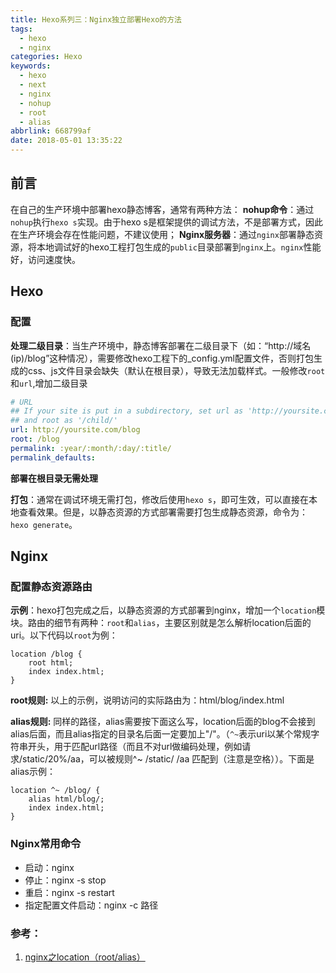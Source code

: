 ```yaml
---
title: Hexo系列三：Nginx独立部署Hexo的方法
tags:
  - hexo
  - nginx
categories: Hexo
keywords:
  - hexo
  - next
  - nginx
  - nohup
  - root
  - alias
abbrlink: 668799af
date: 2018-05-01 13:35:22
---
```


## 前言
在自己的生产环境中部署hexo静态博客，通常有两种方法：
**nohup命令**：通过`nohup`执行`hexo s`实现。由于hexo s是框架提供的调试方法，不是部署方式，因此在生产环境会存在性能问题，不建议使用；
**Nginx服务器**：通过`nginx`部署静态资源，将本地调试好的hexo工程打包生成的`public`目录部署到`nginx`上。`nginx`性能好，访问速度快。

<!--more--> 

## Hexo
### 配置

**处理二级目录**：当生产环境中，静态博客部署在二级目录下（如：“http://域名(ip)/blog”这种情况），需要修改hexo工程下的_config.yml配置文件，否则打包生成的css、js文件目录会缺失（默认在根目录），导致无法加载样式。一般修改`root`和`url`,增加二级目录

```yml
# URL
## If your site is put in a subdirectory, set url as 'http://yoursite.com/child' 
## and root as '/child/'
url: http://yoursite.com/blog
root: /blog
permalink: :year/:month/:day/:title/
permalink_defaults:
```

**部署在根目录无需处理**

**打包**：通常在调试环境无需打包，修改后使用`hexo s`，即可生效，可以直接在本地查看效果。但是，以静态资源的方式部署需要打包生成静态资源，命令为：`hexo generate`。

## Nginx
### 配置静态资源路由
**示例**：hexo打包完成之后，以静态资源的方式部署到nginx，增加一个`location`模块。路由的细节有两种：`root`和`alias`，主要区别就是怎么解析location后面的uri。以下代码以`root`为例：
	
```
location /blog {
	root html;
	index index.html;
}
```
	
**root规则:** 以上的示例，说明访问的实际路由为：html/blog/index.html
	
**alias规则:** 同样的路径，alias需要按下面这么写，location后面的blog不会接到alias后面，而且alias指定的目录名后面一定要加上"/"。（`^~`表示uri以某个常规字符串开头，用于匹配url路径（而且不对url做编码处理，例如请求/static/20%/aa，可以被规则^~ /static/ /aa 匹配到（注意是空格））。下面是alias示例：
	
```
location ^~ /blog/ {
	alias html/blog/;
	index index.html;
}
```

### Nginx常用命令
* 启动：nginx
* 停止：nginx -s stop
* 重启：nginx -s restart
* 指定配置文件启动：nginx -c 路径 

### 参考：
1. [nginx之location（root/alias）](http:\\www.baidu.com)